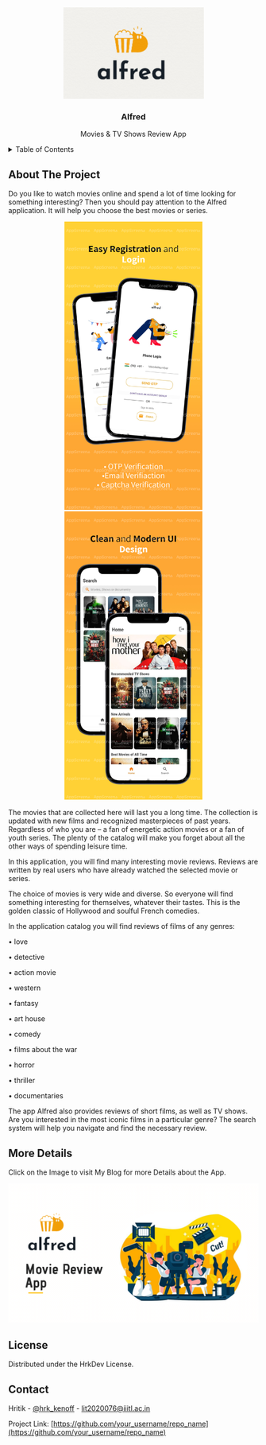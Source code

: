
<div align="center">
  <a href="https://github.com/othneildrew/Best-README-Template">
    <img src="app/src/main/res/drawable/logoalfred.png" alt="Logo" width="283" height="184">
  </a>

  <h3 align="center">Alfred</h3>

  <p align="center">
    Movies & TV Shows Review App
    <br />

  </p>
</div>

<details>
  <summary>Table of Contents</summary>
  <ol>
    <li>
      <a href="#about-the-project">About The Project</a>
    </li>
    <li><a href="#more-details">More Details</a></li>
    <li><a href="#license">License</a></li>
    <li><a href="#contact">Contact</a></li>
  </ol>
</details>

<!-- ABOUT THE PROJECT -->
## About The Project



Do you like to watch movies online and spend a lot of time looking for something interesting? Then you should pay attention to the Alfred application. It will help you choose the best movies or series.

<p align="center">
 <img src="screenshot-1.jpg" alt="Logo" width="278" height="580">     <img src="screenshot-2.jpg" alt="Logo" width="278" height="580">      
</p>

The movies that are collected here will last you a long time. The collection is updated with new films and recognized masterpieces of past years. Regardless of who you are – a fan of energetic action movies or a fan of youth series. The plenty of the catalog will make you forget about all the other ways of spending leisure time.

In this application, you will find many interesting movie reviews. Reviews are written by real users who have already watched the selected movie or series.

The choice of movies is very wide and diverse. So everyone will find something interesting for themselves, whatever their tastes. This is the golden classic of Hollywood and soulful French comedies.

In the application catalog you will find reviews of films of any genres:

• love

•	detective

•	action movie

•	western

•	fantasy

•	art house

•	comedy

•	films about the war

•	horror

•	thriller

•	documentaries

The app Alfred also provides reviews of short films, as well as TV shows. Are you interested in the most iconic films in a particular genre? The search system will help you navigate and find the necessary review.


<!-- MORE DETAILS -->
## More Details

Click on the Image to visit My Blog for more Details about the App.

<a href="https://hrkdev.blogspot.com/2021/11/alfred-movie-review-app.html"><img src="scr1.png"></img></a>




<!-- LICENSE -->
## License

Distributed under the HrkDev License.





<!-- CONTACT -->
## Contact

Hritik - [@hrk_kenoff](https://www.instagram.com/hrk_kenoff/) - lit2020076@iiitl.ac.in

Project Link: [https://github.com/your_username/repo_name](https://github.com/your_username/repo_name)




